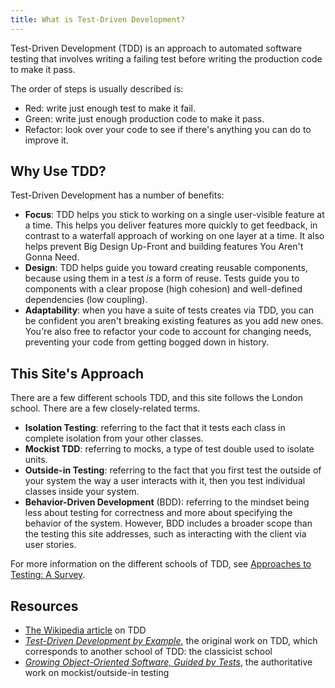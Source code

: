 ```yaml
---
title: What is Test-Driven Development?
---
```


Test-Driven Development (TDD) is an approach to automated software testing that involves writing a failing test before writing the production code to make it pass.

The order of steps is usually described is:

* Red: write just enough test to make it fail.
* Green: write just enough production code to make it pass.
* Refactor: look over your code to see if there's anything you can do to improve it.

## Why Use TDD?

Test-Driven Development has a number of benefits:

- **Focus**: TDD helps you stick to working on a single user-visible feature at a time. This helps you deliver features more quickly to get feedback, in contrast to a waterfall approach of working on one layer at a time. It also helps prevent Big Design Up-Front and building features You Aren't Gonna Need.
- **Design**: TDD helps guide you toward creating reusable components, because using them in a test *is* a form of reuse. Tests guide you to components with a clear propose (high cohesion) and well-defined dependencies (low coupling).
- **Adaptability**: when you have a suite of tests creates via TDD, you can be confident you aren't breaking existing features as you add new ones. You're also free to refactor your code to account for changing needs, preventing your code from getting bogged down in history.

## This Site's Approach

There are a few different schools TDD, and this site follows the London school. There are a few closely-related terms.

- **Isolation Testing**: referring to the fact that it tests each class in complete isolation from your other classes.
- **Mockist TDD**: referring to mocks, a type of test double used to isolate units.
- **Outside-in Testing**: referring to the fact that you first test the outside of your system the way a user interacts with it, then you test individual classes inside your system.
- **Behavior-Driven Development** (BDD): referring to the mindset being less about testing for correctness and more about specifying the behavior of the system. However, BDD includes a broader scope than the testing this site addresses, such as interacting with the client via user stories.

For more information on the different schools of TDD, see [Approaches to Testing: A Survey](http://codingitwrong.com/2016/02/08/approaches-to-testing-a-survey.html).

## Resources

* [The Wikipedia article](https://en.wikipedia.org/wiki/Test-driven_development) on TDD
* [*Test-Driven Development by Example*](http://www.amazon.com/Test-Driven-Development-Kent-Beck/dp/0321146530), the original work on TDD, which corresponds to another school of TDD: the classicist school
* [*Growing Object-Oriented Software, Guided by Tests*](http://www.informit.com/store/growing-object-oriented-software-guided-by-tests-9780321503626), the authoritative work on mockist/outside-in testing
